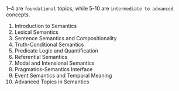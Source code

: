 1–4 are `foundational` topics, while 5-10 are `intermediate to advanced` concepts.

1. Introduction to Semantics  
2. Lexical Semantics  
3. Sentence Semantics and Compositionality  
4. Truth-Conditional Semantics 
5. Predicate Logic and Quantification  
6. Referential Semantics
7. Modal and Intensional Semantics  
8. Pragmatics-Semantics Interface  
9. Event Semantics and Temporal Meaning  
10. Advanced Topics in Semantics